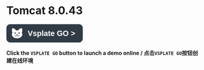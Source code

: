 # Tomcat 8.0.43

<a href="https://www.vsplate.com/?docker-compose=https://github.com/vsplate/dcenvs/tomcat/8.0.43"><img alt="VSPLATE GO" src="https://raw.githubusercontent.com/vsplate/images/master/vsgo_btn.png" width="200px"></a>

**Click the `VSPLATE GO` button to launch a demo online / 点击`VSPLATE GO`按钮创建在线环境**